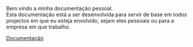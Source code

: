 Bem vindo a minha documentação pessoal.  
Esta documentação está a ser desenvolvida para servir de base em todos projectos em que eu esteja envolvido, sejam eles pessoais ou para a empresa em que trabalho.


[Documentação](docs/README.md)
